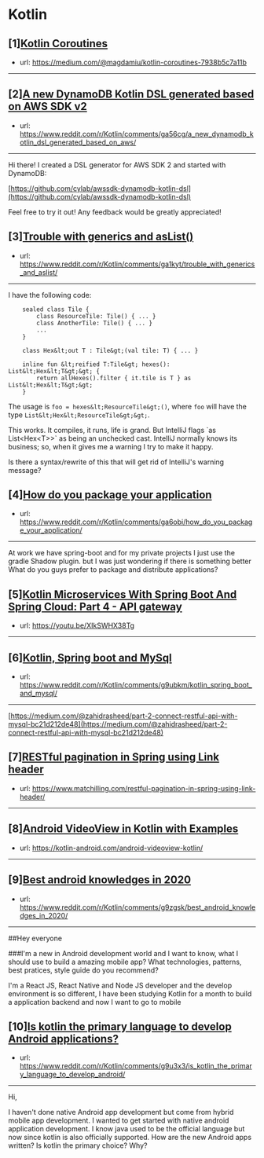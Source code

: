 # Kotlin
## [1][Kotlin Coroutines](https://www.reddit.com/r/Kotlin/comments/g9ybag/kotlin_coroutines/)
- url: https://medium.com/@magdamiu/kotlin-coroutines-7938b5c7a11b
---

## [2][A new DynamoDB Kotlin DSL generated based on AWS SDK v2](https://www.reddit.com/r/Kotlin/comments/ga56cg/a_new_dynamodb_kotlin_dsl_generated_based_on_aws/)
- url: https://www.reddit.com/r/Kotlin/comments/ga56cg/a_new_dynamodb_kotlin_dsl_generated_based_on_aws/
---
Hi there! I created a DSL generator for AWS SDK 2 and started with DynamoDB:

[https://github.com/cylab/awssdk-dynamodb-kotlin-dsl](https://github.com/cylab/awssdk-dynamodb-kotlin-dsl)

Feel free to try it out! Any feedback would be greatly appreciated!
## [3][Trouble with generics and asList()](https://www.reddit.com/r/Kotlin/comments/ga1kyt/trouble_with_generics_and_aslist/)
- url: https://www.reddit.com/r/Kotlin/comments/ga1kyt/trouble_with_generics_and_aslist/
---
I have the following code:

        sealed class Tile {
            class ResourceTile: Tile() { ... }
            class AnotherTile: Tile() { ... }
            ...
        }
     
        class Hex&lt;out T : Tile&gt;(val tile: T) { ... }
    
        inline fun &lt;reified T:Tile&gt; hexes(): List&lt;Hex&lt;T&gt;&gt; {
            return allHexes().filter { it.tile is T } as List&lt;Hex&lt;T&gt;&gt;
        }
    
    

The usage is `foo = hexes&lt;ResourceTile&gt;()`, where `foo` will have the type `List&lt;Hex&lt;ResourceTile&gt;&gt;`.

This works. It compiles, it runs, life is grand. But IntelliJ flags \`as List&lt;Hex&lt;T&gt;&gt;\` as being an unchecked cast. IntelliJ normally knows its business; so, when it gives me a warning I try to make it happy. 

Is there a syntax/rewrite of this that will get rid of IntelliJ's warning message?
## [4][How do you package your application](https://www.reddit.com/r/Kotlin/comments/ga6obi/how_do_you_package_your_application/)
- url: https://www.reddit.com/r/Kotlin/comments/ga6obi/how_do_you_package_your_application/
---
At work we have spring-boot and for my private projects I just use the gradle Shadow plugin. but I was just wondering if there is something better
What do you guys prefer to package and distribute applications?
## [5][Kotlin Microservices With Spring Boot And Spring Cloud: Part 4 - API gateway](https://www.reddit.com/r/Kotlin/comments/g9nnua/kotlin_microservices_with_spring_boot_and_spring/)
- url: https://youtu.be/XIkSWHX38Tg
---

## [6][Kotlin, Spring boot and MySql](https://www.reddit.com/r/Kotlin/comments/g9ubkm/kotlin_spring_boot_and_mysql/)
- url: https://www.reddit.com/r/Kotlin/comments/g9ubkm/kotlin_spring_boot_and_mysql/
---
[https://medium.com/@zahidrasheed/part-2-connect-restful-api-with-mysql-bc21d212de48](https://medium.com/@zahidrasheed/part-2-connect-restful-api-with-mysql-bc21d212de48)
## [7][RESTful pagination in Spring using Link header](https://www.reddit.com/r/Kotlin/comments/g9xkhm/restful_pagination_in_spring_using_link_header/)
- url: https://www.matchilling.com/restful-pagination-in-spring-using-link-header/
---

## [8][Android VideoView in Kotlin with Examples](https://www.reddit.com/r/Kotlin/comments/g9xbaz/android_videoview_in_kotlin_with_examples/)
- url: https://kotlin-android.com/android-videoview-kotlin/
---

## [9][Best android knowledges in 2020](https://www.reddit.com/r/Kotlin/comments/g9zgsk/best_android_knowledges_in_2020/)
- url: https://www.reddit.com/r/Kotlin/comments/g9zgsk/best_android_knowledges_in_2020/
---
##Hey everyone

###I'm a new in Android development world and I want to know, what I should use to build a amazing mobile app? What technologies, patterns, best pratices, style guide do you recommend?

I'm a React JS, React Native and Node JS developer and the develop environment is so different, I have been studying Kotlin for a month to build a application backend and now I want to go to mobile
## [10][Is kotlin the primary language to develop Android applications?](https://www.reddit.com/r/Kotlin/comments/g9u3x3/is_kotlin_the_primary_language_to_develop_android/)
- url: https://www.reddit.com/r/Kotlin/comments/g9u3x3/is_kotlin_the_primary_language_to_develop_android/
---
Hi,

I haven't done native Android app development but come from hybrid mobile app development. I wanted to get started with native android application development. I know java used to be the official language but now since kotlin is also officially supported. How are the new Android apps written? Is kotlin the primary choice? Why?

